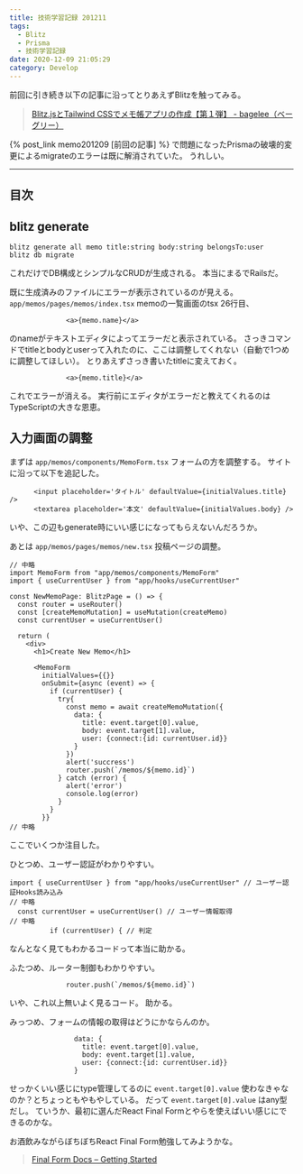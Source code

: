 ```yaml
---
title: 技術学習記録 201211
tags:
  - Blitz
  - Prisma
  - 技術学習記録
date: 2020-12-09 21:05:29
category: Develop
---
```



前回に引き続き以下の記事に沿ってとりあえずBlitzを触ってみる。

> [Blitz.jsとTailwind CSSでメモ帳アプリの作成【第１弾】 - bagelee（ベーグリー）](https://bagelee.com/programming/blitz-js-tailwind/)

{% post_link memo201209 [前回の記事] %} で問題になったPrismaの破壊的変更によるmigrateのエラーは既に解消されていた。
うれしい。

<!-- more -->

---

## 目次

<!-- toc -->

## blitz generate

```shell
blitz generate all memo title:string body:string belongsTo:user
blitz db migrate
```

これだけでDB構成とシンプルなCRUDが生成される。
本当にまるでRailsだ。

既に生成済みのファイルにエラーが表示されているのが見える。
`app/memos/pages/memos/index.tsx` memoの一覧画面のtsx 26行目、

```tsx
              <a>{memo.name}</a>
```

のnameがテキストエディタによってエラーだと表示されている。
さっきコマンドでtitleとbodyとuserって入れたのに、ここは調整してくれない（自動で1つめに調整してほしい）。
とりあえずさっき書いたtitleに変えておく。

```tsx
              <a>{memo.title}</a>
```

これでエラーが消える。
実行前にエディタがエラーだと教えてくれるのはTypeScriptの大きな恩恵。

## 入力画面の調整

まずは `app/memos/components/MemoForm.tsx` フォームの方を調整する。
サイトに沿って以下を追記した。

```tsx
      <input placeholder='タイトル' defaultValue={initialValues.title} />
      <textarea placeholder='本文' defaultValue={initialValues.body} />
```

いや、この辺もgenerate時にいい感じになってもらえないんだろうか。

あとは `app/memos/pages/memos/new.tsx` 投稿ページの調整。


```tsx
// 中略
import MemoForm from "app/memos/components/MemoForm"
import { useCurrentUser } from "app/hooks/useCurrentUser"

const NewMemoPage: BlitzPage = () => {
  const router = useRouter()
  const [createMemoMutation] = useMutation(createMemo)
  const currentUser = useCurrentUser()

  return (
    <div>
      <h1>Create New Memo</h1>

      <MemoForm
        initialValues={{}}
        onSubmit={async (event) => {
          if (currentUser) {
            try{
              const memo = await createMemoMutation({
                data: {
                  title: event.target[0].value,
                  body: event.target[1].value,
                  user: {connect:{id: currentUser.id}}
                }
              })
              alert('succress')
              router.push(`/memos/${memo.id}`)
            } catch (error) {
              alert('error')
              console.log(error)
            }
          }
        }}
// 中略
```

ここでいくつか注目した。

ひとつめ、ユーザー認証がわかりやすい。

```tsx
import { useCurrentUser } from "app/hooks/useCurrentUser" // ユーザー認証Hooks読み込み
// 中略
  const currentUser = useCurrentUser() // ユーザー情報取得
// 中略
          if (currentUser) { // 判定
```

なんとなく見てもわかるコードって本当に助かる。

ふたつめ、ルーター制御もわかりやすい。

```tsx
              router.push(`/memos/${memo.id}`)
```
いや、これ以上無いよく見るコード。
助かる。

みっつめ、フォームの情報の取得はどうにかならんのか。

```tsx
                data: {
                  title: event.target[0].value,
                  body: event.target[1].value,
                  user: {connect:{id: currentUser.id}}
                }
```

せっかくいい感じにtype管理してるのに `event.target[0].value` 使わなきゃなのか？とちょっともやもやしている。
だって `event.target[0].value` はany型だし。
ていうか、最初に選んだReact Final Formとやらを使えばいい感じにできるのかな。

お酒飲みながらぼちぼちReact Final Form勉強してみようかな。

> [Final Form Docs – Getting Started](https://final-form.org/docs/react-final-form/getting-started)
